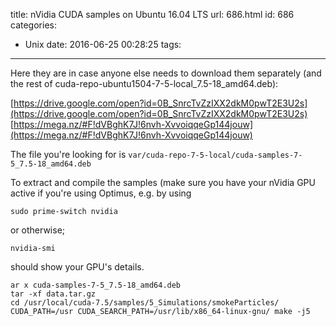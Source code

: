 title: nVidia CUDA samples on Ubuntu 16.04 LTS
url: 686.html
id: 686
categories:
  - Unix
date: 2016-06-25 00:28:25
tags:
---
Here they are in case anyone else needs to download them separately (and the rest of cuda-repo-ubuntu1504-7-5-local\_7.5-18\_amd64.deb): 

[https://drive.google.com/open?id=0B_SnrcTvZzIXX2dkM0pwT2E3U2s](https://drive.google.com/open?id=0B_SnrcTvZzIXX2dkM0pwT2E3U2s)
[https://mega.nz/#F!dVBghK7J!6nvh-XvvoiqqeGp144jouw](https://mega.nz/#F!dVBghK7J!6nvh-XvvoiqqeGp144jouw) 

The file you're looking for is `var/cuda-repo-7-5-local/cuda-samples-7-5_7.5-18_amd64.deb`

To extract and compile the samples (make sure you have your nVidia GPU active if you're using Optimus, e.g. by using

`sudo prime-switch nvidia`

or otherwise;

`nvidia-smi`

should show your GPU's details.

``` 
ar x cuda-samples-7-5_7.5-18_amd64.deb
tar -xf data.tar.gz
cd /usr/local/cuda-7.5/samples/5_Simulations/smokeParticles/
CUDA_PATH=/usr CUDA_SEARCH_PATH=/usr/lib/x86_64-linux-gnu/ make -j5
```